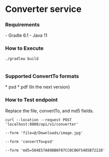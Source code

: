 # Converter service


<h3>Requirements</h3>
- Gradle 6.1
- Java 11

<h3>How to Execute</h3>
<code>./gradlew build</code>

#

<h3>Supported ConvertTo formats</h3>
* psd
* pdf (In the next version)

<h3>How to Test endpoint</h3>
Replace the file, convertTo, and md5 fields.

<code>curl --location --request POST 'localhost:8080/api/v1/converter' \
--form 'file=@/Downloads/image.jpg' \
--form 'convertTo=psd' \
--form 'md5=504E57A898B6F07CC0C06F5485B72228'</code>
